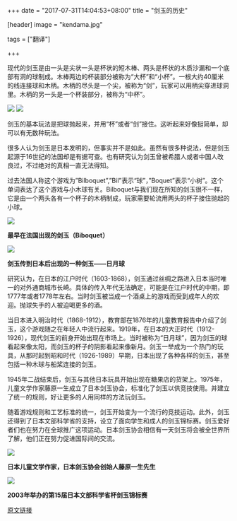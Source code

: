 +++
date = "2017-07-31T14:04:53+08:00"
title = "剑玉的历史"

[header]
image = "kendama.jpg"

tags = ["翻译"]


+++

现代的剑玉是由一头是尖状一头是杯状的短木棒、两头是杯状的木质沙漏和一个底部有洞的球制成。木棒两边的杯装部分被称为“大杯”和“小杯”。一根大约40厘米的线连接球和木柄。木柄的尽头是一个尖，被称为“剑”，玩家可以用柄尖穿进球洞里。木柄的另一头是一个杯装部分，被称为“中杯”。

![](/image/jian-yu-1.jpg)
![](/image/jian-yu-2.jpg)

剑玉的基本玩法是把球抛起来，并用“杯”或者“剑”接住。这听起来好像挺简单，却可以有无数种玩法。

很多人认为剑玉是日本发明的，但事实并不是如此。虽然有很多种说法，但是剑玉起源于16世纪的法国却是有据可查。也有研究认为剑玉曾被希腊人或者中国人改良过，不过绝对的真相一直无法得知。

过去法国人称这个游戏为”Bilboquet”,”Bil”表示“球”，”Boquet”表示“小树”。这个单词表达了这个游戏与小木球有关。Bilboquet与我们现在所知的剑玉很不一样，它是由一个两头各有一个杯子的木柄制成，玩家需要轮流用两头的杯子接住抛起的小球。

![](/image/jian-yu-3.jpg)

**最早在法国出现的剑玉（Biboquet）**

![](/image/jian-yu-4.jpg)

**剑玉传到日本后出现的一种剑玉——日月球**

研究认为，在日本的江户时代（1603-1868），剑玉通过丝绸之路进入日本当时唯一的对外通商城市长崎。具体的传入年代无法确定，可能是在江户时代的中期，即1777年或者1778年左右。当时剑玉被当成一个酒桌上的游戏而受到成年人的欢迎。抛球失手的人被迫喝更多的酒。

当日本进入明治时代（1868-1912），教育部在1876年的儿童教育报告中介绍了剑玉，这个游戏随之在年轻人中流行起来。1919年，在日本的大正时代（1912-1926），现代剑玉的前身开始出现在市场上。当时被称为“日月球”，因为剑玉的球看起来像太阳，而剑玉的杯子的阴影看起来像新月。剑玉一举成为一个热门的玩具，从那时起到昭和时代（1926-1989）早期，日本出现了各种各样的剑玉，甚至包括一种木球与船桨连接的剑玉。

1945年二战结束后，剑玉与其他日本玩具开始出现在糖果店的货架上。1975年，儿童文学作家藤原一生成立了日本剑玉协会，标准化了剑玉以供竞技使用。并建立了统一的规则，好让更多的人用同样的方法玩剑玉。

随着游戏规则和工艺标准的统一，剑玉开始变为一个流行的竞技运动。此外，剑玉还得到了日本文部科学省的支持，设立了面向学生和成人的剑玉锦标赛。剑玉爱好者们也在努力在全球推广这项运动。日本剑玉协会相信有一天剑玉将会被全世界所了解，他们正在努力促进国际间的交流。

![](/image/jian-yu-5.jpg)

**日本儿童文学作家，日本剑玉协会创始人藤原一生先生**

![](/image/jian-yu-6.jpg)

**2003年举办的第15届日本文部科学省杯剑玉锦标赛**

[原文链接](http://web-japan.org/kidsweb/virtual/kendama/kendama02.html)